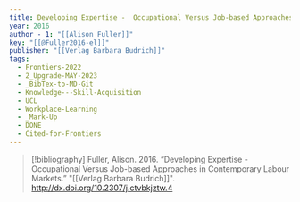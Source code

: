 ```yaml
---
title: Developing Expertise -  Occupational Versus Job-based Approaches in Contemporary Labour Markets
year: 2016
author - 1: "[[Alison Fuller]]"
key: "[[@Fuller2016-el]]"
publisher: "[[Verlag Barbara Budrich]]"
tags:
  - Frontiers-2022
  - 2_Upgrade-MAY-2023
  - _BibTex-to-MD-Git
  - Knowledge---Skill-Acquisition
  - UCL
  - Workplace-Learning
  - _Mark-Up
  - DONE
  - Cited-for-Frontiers
---
```


> [!bibliography]
> Fuller, Alison. 2016. “Developing Expertise -  Occupational Versus Job-based Approaches in Contemporary Labour Markets.” "[[Verlag Barbara Budrich]]". http://dx.doi.org/10.2307/j.ctvbkjztw.4